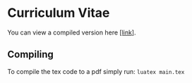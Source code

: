# Curriculum Vitae
You can view a compiled version here [[link]](main.pdf).



## Compiling
To compile the tex code to a pdf simply run: 
`luatex main.tex`
